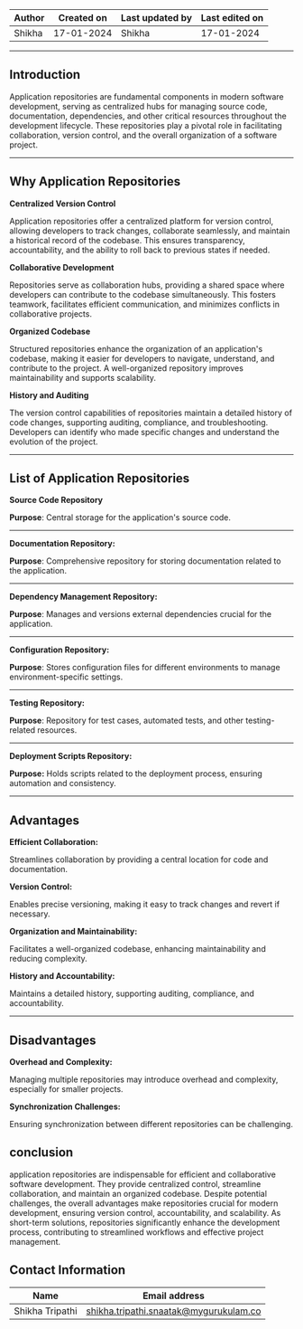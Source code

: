 | Author |	Created on | Last updated by | Last edited on |
|--------|-------------|-----------------|----------------|
| Shikha | 17-01-2024 | Shikha    |   17-01-2024 |

------------------------------------------------------------------------------------------------------------------------------------------------
## Introduction
   Application repositories are fundamental components in modern software development, serving as centralized hubs for managing source code, 
   documentation, dependencies, and other critical resources throughout the development lifecycle. These repositories play a pivotal role in 
   facilitating collaboration, version control, and the overall organization of a software project.

   ----------------------------------------------------------------------------------------------------------------------------------------------

   ## Why Application Repositories
  
  **Centralized Version Control**
      
  Application repositories offer a centralized platform for version control, allowing developers to track changes, collaborate seamlessly,         and maintain a historical record of the codebase. This ensures transparency, accountability, and the ability to roll back to previous 
  states if needed.

  **Collaborative Development**
  
 Repositories serve as collaboration hubs, providing a shared space where developers can contribute to the codebase simultaneously. This fosters 
 teamwork, facilitates efficient communication, and minimizes conflicts in collaborative projects.

 **Organized Codebase**
 
Structured repositories enhance the organization of an application's codebase, making it easier for developers to navigate, understand, and contribute to the project. A well-organized repository improves maintainability and supports scalability.

**History and Auditing**

The version control capabilities of repositories maintain a detailed history of code changes, supporting auditing, compliance, and troubleshooting. Developers can identify who made specific changes and understand the evolution of the project.

-----------------------------------------------------------------------------------------------------------------------------------------------

## List of Application Repositories

  **Source Code Repository**

**Purpose**: Central storage for the application's source code.

------------------------------------------------------------------------------------------------------------------------------------------------

**Documentation Repository:**

**Purpose**: Comprehensive repository for storing documentation related to the application.

------------------------------------------------------------------------------------------------------------------------------------------------

**Dependency Management Repository:**

**Purpose**: Manages and versions external dependencies crucial for the application.

------------------------------------------------------------------------------------------------------------------------------------------------

**Configuration Repository:**

**Purpose**: Stores configuration files for different environments to manage environment-specific settings.

------------------------------------------------------------------------------------------------------------------------------------------------

**Testing Repository:**

**Purpose**: Repository for test cases, automated tests, and other testing-related resources.

------------------------------------------------------------------------------------------------------------------------------------------------

**Deployment Scripts Repository:**

**Purpose:** Holds scripts related to the deployment process, ensuring automation and consistency.

-----------------------------------------------------------------------------------------------------------------------------------------------          
## Advantages

**Efficient Collaboration:**

Streamlines collaboration by providing a central location for code and documentation.

**Version Control:**

Enables precise versioning, making it easy to track changes and revert if necessary.

**Organization and Maintainability:**

Facilitates a well-organized codebase, enhancing maintainability and reducing complexity.

**History and Accountability:**

Maintains a detailed history, supporting auditing, compliance, and accountability.

-----------------------------------------------------------------------------------------------------------------------------------------------

## Disadvantages

**Overhead and Complexity:**

Managing multiple repositories may introduce overhead and complexity, especially for smaller projects.

**Synchronization Challenges:**

Ensuring synchronization between different repositories can be challenging.


## conclusion
   application repositories are indispensable for efficient and collaborative software development. They provide centralized control, 
   streamline collaboration, and maintain an organized codebase. Despite potential challenges, the overall advantages make repositories 
   crucial for modern development, ensuring version control, accountability, and scalability. As short-term solutions, repositories 
   significantly enhance the development process, contributing to streamlined workflows and effective project management.

## Contact Information
   | Name	| Email address |
   |--------|---------------|
   | Shikha Tripathi | shikha.tripathi.snaatak@mygurukulam.co |
